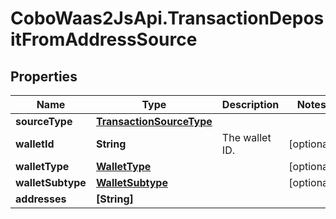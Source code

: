 # CoboWaas2JsApi.TransactionDepositFromAddressSource

## Properties

Name | Type | Description | Notes
------------ | ------------- | ------------- | -------------
**sourceType** | [**TransactionSourceType**](TransactionSourceType.md) |  | 
**walletId** | **String** | The wallet ID. | [optional] 
**walletType** | [**WalletType**](WalletType.md) |  | [optional] 
**walletSubtype** | [**WalletSubtype**](WalletSubtype.md) |  | [optional] 
**addresses** | **[String]** |  | 


